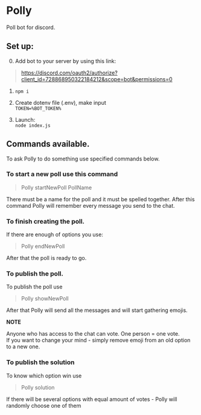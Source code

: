 # Polly  

Poll bot for discord.

## Set up:

0. Add bot to your server by using this link:

> https://discord.com/oauth2/authorize?client_id=728868950322184212&scope=bot&permissions=0

1. `npm i`

2. Create dotenv file (.env), make input  
`TOKEN=%BOT_TOKEN%`

3. Launch:  
`node index.js`

## Commands available.

To ask Polly to do something use specified commands below.

### To start a new poll use this command

> Polly startNewPoll PollName

There must be a name for the poll and it must be spelled together.
After this command Polly will remember every message you send to the chat.

### To finish creating the poll.

If there are enough of options you use:

> Polly endNewPoll

After that the poll is ready to go.

### To publish the poll.

To publish the poll use

> Polly showNewPoll

After that Polly will send all the messages and will start gathering emojis.  
  
**NOTE**  
  
Anyone who has access to the chat can vote. One person = one vote.  
If you want to change your mind - simply remove emoji from an old option to a new one.  

### To publish the solution

To know which option win use

> Polly solution

If there will be several options with equal amount of votes - Polly will randomly choose one of them
